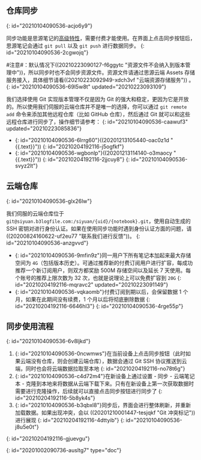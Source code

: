 ## 仓库同步
{: id="20210104090536-acjo6y9"}

同步功能是思源笔记的[高级特性](https://b3log.org/siyuan/advanced_features.html)，需要付费才能使用。在界面上点击同步按钮后，思源笔记会通过 `git pull` 以及 `git push` 进行数据同步。
{: id="20210104090536-2cgwojq"}

#注意#：默认情况下((20210223090127-f6ggytc "资源文件不会纳入到版本管理中"))，所以同步时也不会同步资源文件。资源文件请通过思源云端 Assets 存储服务接入，具体细节请看((20210223092949-xdch3vf "云端资源存储服务")) 。
{: id="20210104090536-69l5w8t" updated="20210223093109"}

我们选择使用 Git 实现版本管理不仅是因为 Git 的强大和稳定，更因为它是开放的。所以使用我们伺服的云端仓库并不是唯一的选择，你可以通过 `git remote add` 命令来添加其他远程仓库（比如 GitHub 仓库），然后通过 Git 就可以和这些远程仓库进行同步了，操作细节请参考：
{: id="20210104090536-caawuf3" updated="20210223085836"}

* {: id="20210104090536-6lrrg60"}((20201213105440-oac0z1d "{{.text}}"))
  {: id="20210204192116-j5ogfkf"}
* {: id="20210104090536-wgbonlp"}((20201213114140-o3maocy "{{.text}}"))
  {: id="20210204192116-2jjcuy8"}
{: id="20210104090536-svyz2lt"}

## 云端仓库
{: id="20210104090536-glx26lw"}

我们伺服的云端仓库位于 `git@siyuan.b3logfile.com:/siyuan/{uid}/{notebook}.git`，使用自动生成的 SSH 密钥对进行身份认证。如果在使用同步功能时遇到身份认证方面的问题，请((20200824160622-uf2eu77 "联系我们进行反馈"))。
{: id="20210104090536-anzgvvd"}

* {: id="20210104090536-9mfin9z"}同一用户下所有笔记本加起来最大存储空间为 `4G`（包括版本历史）。可通过推荐新的付费订阅用户进行扩容，每成功推荐一个新订阅用户，则双方都奖励 500M 存储空间以及延长 7 天使用。每个账号的推荐上限次数为 32 次，也就是说理论上可以免费扩容到 `20G`
  {: id="20210204192116-mqravc2" updated="20210223091149"}
* {: id="20210104090536-vqkaomb"}付费订阅到期以后，会保留数据 1 个月，如果在此期间没有续费，1 个月以后将彻底删除数据
  {: id="20210204192116-6646hl3"}
{: id="20210104090536-4rge55p"}

## 同步使用流程
{: id="20210104090536-6v8ljkd"}

1. {: id="20210104090536-0ncwmws"}在当前设备上点击同步按钮（此时如果云端没有仓库，则会创建云端仓库），数据会通过 Git SSH 协议推送到云端，同时也会将云端数据拉取至本地
   {: id="20210204192116-no78t6g"}
2. {: id="20210104090536-c4d72m4"}在新设备上通过设置 - 同步 - 云端笔记本 - 克隆到本地来将数据从云端下载下来。只有在新设备上第一次获取数据时需要进行克隆操作，后续就可以直接点击同步按钮进行同步了
   {: id="20210204192116-5b8yk4s"}
3. {: id="20210104090536-b3qbxl8"}同步后，界面会进行整体刷新，并重新加载数据。如果出现冲突，会以 ((20201210001447-tesjqkf "Git 冲突标记"))进行展现
   {: id="20210204192116-4dttyib"}
{: id="20210104090536-j8u5e0t"}

{: id="20210204192116-gjuevgu"}


{: id="20201002090736-ausltg7" type="doc"}
